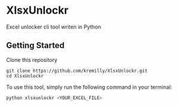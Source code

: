 # XlsxUnlockr

Excel unlocker cli tool writen in Python

## Getting Started

Clone this repository

```shell
git clone https://github.com/kremilly/XlsxUnlockr.git
cd XlsxUnlockr
```

To use this tool, simply run the following command in your terminal:

```powershell
python xlsxunlockr <YOUR_EXCEL_FILE>
```
